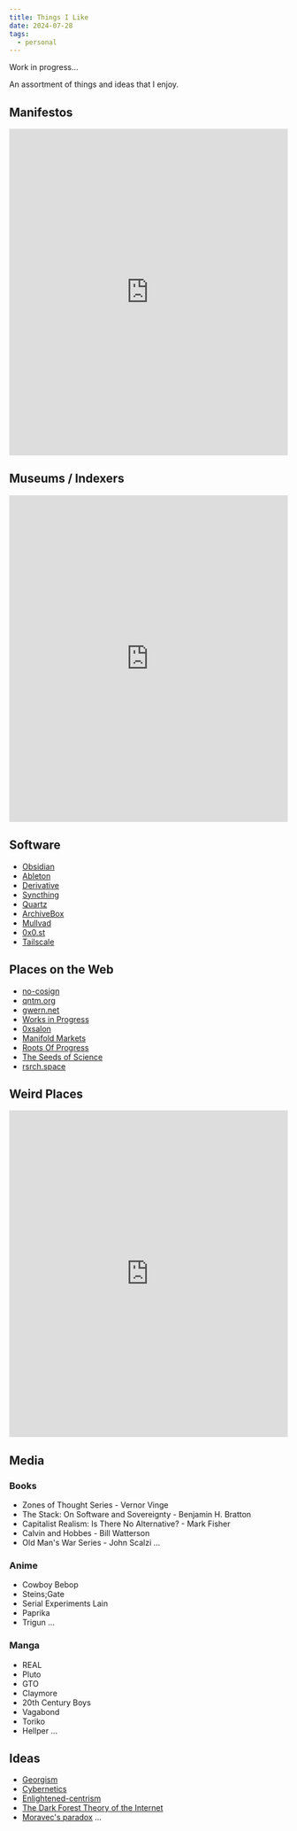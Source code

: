 ```yaml
---
title: Things I Like
date: 2024-07-28
tags: 
  - personal
---
```


Work in progress...

An assortment of things and ideas that I enjoy.
  
## Manifestos

<iframe style="border:none;" width="100%" height="590" src="https://www.are.na/mateo-ares/manifestos-zyzpnx-sk8k/embed" title="manifestos"></iframe>

## Museums / Indexers

<iframe style="border:none;" width="100%" height="590" src="https://www.are.na/mateo-ares/museums-indexers/embed" title="Museums"></iframe>

## Software

- [Obsidian](https://obsidian.md/)
- [Ableton](https://www.ableton.com/en/)
- [Derivative](https://derivative.ca/)
- [Syncthing](https://syncthing.net/)
- [Quartz](https://quartz.jzhao.xyz/)
- [ArchiveBox](https://github.com/ArchiveBox/ArchiveBox)
- [Mullvad](https://mullvad.net/en)
- [0x0.st](https://0x0.st/)
- [Tailscale](https://tailscale.com/)

## Places on the Web

- [no-cosign](https://no-cosign.m19182.dev/)
- [qntm.org](https://qntm.org/)
- [gwern.net](https://gwern.obormot.net/)
- [Works in Progress](https://worksinprogress.co/)
- [0xsalon](https://0xsalon.pubpub.org/)
- [Manifold Markets](https://manifold.markets/)
- [Roots Of Progress](https://newsletter.rootsofprogress.org/)
- [The Seeds of Science](https://www.theseedsofscience.pub/)
- [rsrch.space](https://www.rsrch.space/)

## Weird Places

<iframe style="border:none;" width="100%" height="590" src="https://www.are.na/mateo-ares/weird-places-pbwcbhoc56e/embed" title="Weird Places"></iframe>

## Media

### Books

- Zones of Thought Series - Vernor Vinge
- The Stack: On Software and Sovereignty - Benjamin H. Bratton
- Capitalist Realism: Is There No Alternative? - Mark Fisher
- Calvin and Hobbes - Bill Watterson
- Old Man's War Series - John Scalzi
...

### Anime

- Cowboy Bebop
- Steins;Gate
- Serial Experiments Lain
- Paprika
- Trigun
...

### Manga

- REAL
- Pluto
- GTO
- Claymore
- 20th Century Boys
- Vagabond
- Toriko
- Hellper
...

## Ideas

- [Georgism](https://blog.m19182.dev/writings/Georgism-and-the-value-of-land)
- [Cybernetics](https://blog.m19182.dev/writings/Cybernetics)
- [Enlightened-centrism](https://www.richardhanania.com/p/towards-an-enlightened-centrism)
- [The Dark Forest Theory of the Internet](https://ideaspace.metalabel.com/dark-forest-trilogy)
- [Moravec's paradox](https://en.wikipedia.org/wiki/Moravec%27s_paradox#)
...
